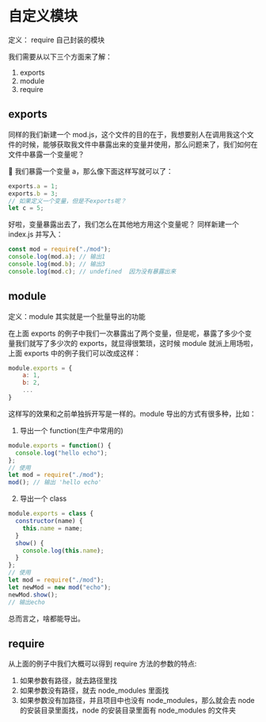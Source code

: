 # 自定义模块

定义： require 自己封装的模块

我们需要从以下三个方面来了解：

1. exports
2. module
3. require

## exports

同样的我们新建一个 mod.js，这个文件的目的在于，我想要别人在调用我这个文件的时候，能够获取我文件中暴露出来的变量并使用，那么问题来了，我们如何在文件中暴露一个变量呢？

🌰 我们暴露一个变量 a，那么像下面这样写就可以了：

```js
exports.a = 1;
exports.b = 3;
// 如果定义一个变量，但是不exports呢？
let c = 5;
```

好啦，变量暴露出去了，我们怎么在其他地方用这个变量呢？
同样新建一个 index.js 并写入：

```js
const mod = require("./mod");
console.log(mod.a); // 输出1
console.log(mod.b); // 输出3
console.log(mod.c); // undefined  因为没有暴露出来
```

## module

定义：module 其实就是一个批量导出的功能

在上面 exports 的例子中我们一次暴露出了两个变量，但是呢，暴露了多少个变量我们就写了多少次的 exports，就显得很繁琐，这时候 module 就派上用场啦，上面 exports 中的例子我们可以改成这样：

```js
module.exports = {
    a: 1,
    b: 2,
    ...
}
```

这样写的效果和之前单独拆开写是一样的。module 导出的方式有很多种，比如：

1. 导出一个 function(生产中常用的)

```js
module.exports = function() {
  console.log("hello echo");
};
// 使用
let mod = require("./mod");
mod(); // 输出 'hello echo'
```

2. 导出一个 class

```js
module.exports = class {
  constructor(name) {
    this.name = name;
  }
  show() {
    console.log(this.name);
  }
};
// 使用
let mod = require("./mod");
let newMod = new mod("echo");
newMod.show();
// 输出echo
```

总而言之，啥都能导出。

## require

从上面的例子中我们大概可以得到 require 方法的参数的特点:

1. 如果参数有路径，就去路径里找
2. 如果参数没有路径，就去 node_modules 里面找
3. 如果参数没有加路径，并且项目中也没有 node_modules，那么就会去 node 的安装目录里面找，node 的安装目录里面有 node_modules 的文件夹
